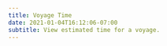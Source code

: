 ```yaml
---
title: Voyage Time
date: 2021-01-04T16:12:06-07:00
subtitle: View estimated time for a voyage.
---
```

